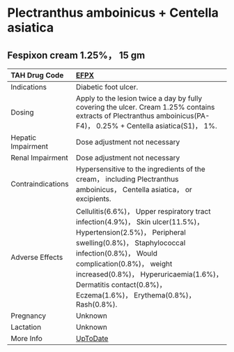 # Plectranthus amboinicus + Centella asiatica

## Fespixon cream 1.25%， 15 gm

| TAH Drug Code      | [EFPX](https://www.tahsda.org.tw/drugs/hissearch.php?drug_code=EFPX)                                                                                                                                                                                                                                                 |
|:-------------------|:---------------------------------------------------------------------------------------------------------------------------------------------------------------------------------------------------------------------------------------------------------------------------------------------------------------------|
| Indications        | Diabetic foot ulcer.                                                                                                                                                                                                                                                                                                 |
| Dosing             | Apply to the lesion twice a day by fully covering the ulcer. Cream 1.25% contains extracts of Plectranthus amboinicus(PA-F4)， 0.25% + Centella asiatica(S1)， 1%.                                                                                                                                                   |
| Hepatic Impairment | Dose adjustment not necessary                                                                                                                                                                                                                                                                                        |
| Renal Impairment   | Dose adjustment not necessary                                                                                                                                                                                                                                                                                        |
| Contraindications  | Hypersensitive to the ingredients of the cream， including Plectranthus amboinicus， Centella asiatica， or excipients.                                                                                                                                                                                              |
| Adverse Effects    | Cellulitis(6.6%)， Upper respiratory tract infection(4.9%)， Skin ulcer(11.5%)， Hypertension(2.5%)， Peripheral swelling(0.8%)， Staphylococcal infection(0.8%)， Would complication(0.8%)， weight increased(0.8%)， Hyperuricaemia(1.6%)， Dermatitis contact(0.8%)， Eczema(1.6%)， Erythema(0.8%)， Rash(0.8%). |
| Pregnancy          | Unknown                                                                                                                                                                                                                                                                                                              |
| Lactation          | Unknown                                                                                                                                                                                                                                                                                                              |
| More Info          | [UpToDate](https://www.uptodate.com/contents/plectranthus-amboinicus-and-centella-asiatica-drug-information)                                                                                                                                                                                                         |

